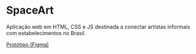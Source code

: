 # SpaceArt
Aplicação web em HTML, CSS e JS destinada a conectar artistas informais com estabelecimentos no Brasil.

[Protótipo (Figma)](https://www.figma.com/file/kNoKnCjujr9aEvaOzqKWLC/SpaceArt-(Copy)?type=design&node-id=19-328&t=Str6qD7EpWwXs7lp-0)
